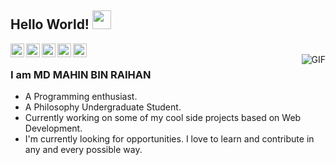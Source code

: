 ## Hello World! <img src="https://raw.githubusercontent.com/iampavangandhi/iampavangandhi/master/gifs/Hi.gif" width="30px"></h2>

<a href="https://twitter.com/mukto443">
  <img align="left" alt="Mahin's Twitter" width="22px" src="https://cdn.jsdelivr.net/npm/simple-icons@v3/icons/twitter.svg" />
</a>
<a href="https://www.linkedin.com/in/mukto443/">
  <img align="left" alt="Mahin's Linkdein" width="22px" src="https://cdn.jsdelivr.net/npm/simple-icons@v3/icons/linkedin.svg" />
</a>
<a href="https://github.com/mdmahinpro">
  <img align="left" alt="Mahin's Github" width="22px" src="https://cdn.jsdelivr.net/npm/simple-icons@v3/icons/github.svg" />
</a>
<a href="https://t.me/mukto443">
  <img align="left" alt="Mahin's Telegram" width="22px" src="https://cdn.jsdelivr.net/npm/simple-icons@v3/icons/telegram.svg" />
</a>
<a href="https://www.hackerrank.com/mdmahin_pro">
  <img align="left" alt="Mahin's Hackerrank" width="22px" src="https://cdn.jsdelivr.net/npm/simple-icons@v3/icons/hackerrank.svg" />
</a>
<br />
<img align="right" alt="GIF" src="http://yoganetwork.ca/wp-content/uploads/2020/06/developer.gif" />

### I am MD MAHIN BIN RAIHAN
- A Programming enthusiast.
- A Philosophy Undergraduate Student. 
- Currently working on some of my cool side projects based on Web Development.
- I'm currently looking for opportunities. I love to learn and contribute in any and every possible way.


